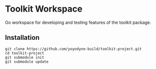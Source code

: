 # Toolkit Workspace

Go workspace for developing and testing features of the toolkit package.

## Installation

```shell
git clone https://github.com/yoyodyne-build/toolkit-project.git
cd toolkit-project
git submodule init
git submodule update
```
